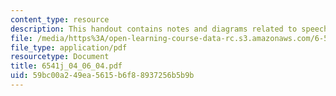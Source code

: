 ```yaml
---
content_type: resource
description: This handout contains notes and diagrams related to speech planning.
file: /media/https%3A/open-learning-course-data-rc.s3.amazonaws.com/6-541j-speech-communication-spring-2004/59bc00a249ea5615b6f88937256b5b9b_6541j_04_06_04.pdf
file_type: application/pdf
resourcetype: Document
title: 6541j_04_06_04.pdf
uid: 59bc00a2-49ea-5615-b6f8-8937256b5b9b
---
```

